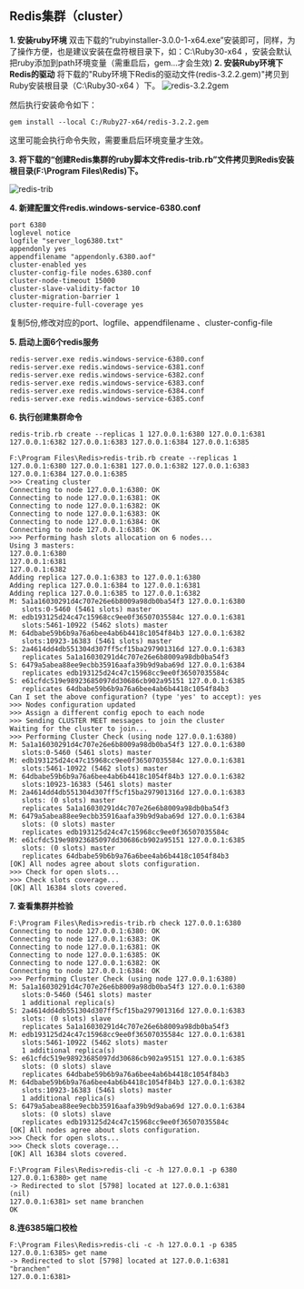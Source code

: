 ## Redis集群（cluster）

 **1. 安装ruby环境**
 双击下载的“rubyinstaller-3.0.0-1-x64.exe”安装即可，同样，为了操作方便，也是建议安装在盘符根目录下，如：C:\Ruby30-x64 ，安装会默认把ruby添加到path环境变量（需重启后，gem...才会生效)
 **2. 安装Ruby环境下Redis的驱动**
将下载的"Ruby环境下Redis的驱动文件(redis-3.2.2.gem)"拷贝到Ruby安装根目录（C:\Ruby30-x64 ）下。
![redis-3.2.2gem
](https://img-blog.csdnimg.cn/20210109164734753.png?x-oss-process=image/watermark,type_ZmFuZ3poZW5naGVpdGk,shadow_10,text_aHR0cHM6Ly9ibG9nLmNzZG4ubmV0L3RibWluZ3poYW8=,size_16,color_FFFFFF,t_70)

   然后执行安装命令如下：

```
gem install --local C:/Ruby27-x64/redis-3.2.2.gem
```
这里可能会执行命令失败，需要重启后环境变量才生效。

 **3. 将下载的“创建Redis集群的ruby脚本文件redis-trib.rb”文件拷贝到Redis安装根目录(F:\Program Files\Redis)下。**
 
![redis-trib](https://img-blog.csdnimg.cn/20210109164921394.png?x-oss-process=image/watermark,type_ZmFuZ3poZW5naGVpdGk,shadow_10,text_aHR0cHM6Ly9ibG9nLmNzZG4ubmV0L3RibWluZ3poYW8=,size_16,color_FFFFFF,t_70)

**4. 新建配置文件redis.windows-service-6380.conf**

```
port 6380      
loglevel notice    
logfile "server_log6380.txt"       
appendonly yes
appendfilename "appendonly.6380.aof"   
cluster-enabled yes                                    
cluster-config-file nodes.6380.conf
cluster-node-timeout 15000
cluster-slave-validity-factor 10
cluster-migration-barrier 1
cluster-require-full-coverage yes
```
复制5份,修改对应的port、logfile、appendfilename 、cluster-config-file

**5. **启动上面6个redis服务****

```
redis-server.exe redis.windows-service-6380.conf
redis-server.exe redis.windows-service-6381.conf
redis-server.exe redis.windows-service-6382.conf
redis-server.exe redis.windows-service-6383.conf
redis-server.exe redis.windows-service-6384.conf
redis-server.exe redis.windows-service-6385.conf
```

**6. **执行创建集群命令****

```
redis-trib.rb create --replicas 1 127.0.0.1:6380 127.0.0.1:6381 127.0.0.1:6382 127.0.0.1:6383 127.0.0.1:6384 127.0.0.1:6385
```

```
F:\Program Files\Redis>redis-trib.rb create --replicas 1 127.0.0.1:6380 127.0.0.1:6381 127.0.0.1:6382 127.0.0.1:6383 127.0.0.1:6384 127.0.0.1:6385
>>> Creating cluster
Connecting to node 127.0.0.1:6380: OK
Connecting to node 127.0.0.1:6381: OK
Connecting to node 127.0.0.1:6382: OK
Connecting to node 127.0.0.1:6383: OK
Connecting to node 127.0.0.1:6384: OK
Connecting to node 127.0.0.1:6385: OK
>>> Performing hash slots allocation on 6 nodes...
Using 3 masters:
127.0.0.1:6380
127.0.0.1:6381
127.0.0.1:6382
Adding replica 127.0.0.1:6383 to 127.0.0.1:6380
Adding replica 127.0.0.1:6384 to 127.0.0.1:6381
Adding replica 127.0.0.1:6385 to 127.0.0.1:6382
M: 5a1a16030291d4c707e26e6b8009a98db0ba54f3 127.0.0.1:6380
   slots:0-5460 (5461 slots) master
M: edb193125d24c47c15968cc9ee0f36507035584c 127.0.0.1:6381
   slots:5461-10922 (5462 slots) master
M: 64dbabe59b6b9a76a6bee4ab6b4418c1054f84b3 127.0.0.1:6382
   slots:10923-16383 (5461 slots) master
S: 2a4614dd4db551304d307ff5cf15ba297901316d 127.0.0.1:6383
   replicates 5a1a16030291d4c707e26e6b8009a98db0ba54f3
S: 6479a5abea88ee9ecbb35916aafa39b9d9aba69d 127.0.0.1:6384
   replicates edb193125d24c47c15968cc9ee0f36507035584c
S: e61cfdc519e98923685097dd30686cb902a95151 127.0.0.1:6385
   replicates 64dbabe59b6b9a76a6bee4ab6b4418c1054f84b3
Can I set the above configuration? (type 'yes' to accept): yes
>>> Nodes configuration updated
>>> Assign a different config epoch to each node
>>> Sending CLUSTER MEET messages to join the cluster
Waiting for the cluster to join...
>>> Performing Cluster Check (using node 127.0.0.1:6380)
M: 5a1a16030291d4c707e26e6b8009a98db0ba54f3 127.0.0.1:6380
   slots:0-5460 (5461 slots) master
M: edb193125d24c47c15968cc9ee0f36507035584c 127.0.0.1:6381
   slots:5461-10922 (5462 slots) master
M: 64dbabe59b6b9a76a6bee4ab6b4418c1054f84b3 127.0.0.1:6382
   slots:10923-16383 (5461 slots) master
M: 2a4614dd4db551304d307ff5cf15ba297901316d 127.0.0.1:6383
   slots: (0 slots) master
   replicates 5a1a16030291d4c707e26e6b8009a98db0ba54f3
M: 6479a5abea88ee9ecbb35916aafa39b9d9aba69d 127.0.0.1:6384
   slots: (0 slots) master
   replicates edb193125d24c47c15968cc9ee0f36507035584c
M: e61cfdc519e98923685097dd30686cb902a95151 127.0.0.1:6385
   slots: (0 slots) master
   replicates 64dbabe59b6b9a76a6bee4ab6b4418c1054f84b3
[OK] All nodes agree about slots configuration.
>>> Check for open slots...
>>> Check slots coverage...
[OK] All 16384 slots covered.
```

**7. **查看集群并检验****

```
F:\Program Files\Redis>redis-trib.rb check 127.0.0.1:6380
Connecting to node 127.0.0.1:6380: OK
Connecting to node 127.0.0.1:6383: OK
Connecting to node 127.0.0.1:6381: OK
Connecting to node 127.0.0.1:6385: OK
Connecting to node 127.0.0.1:6382: OK
Connecting to node 127.0.0.1:6384: OK
>>> Performing Cluster Check (using node 127.0.0.1:6380)
M: 5a1a16030291d4c707e26e6b8009a98db0ba54f3 127.0.0.1:6380
   slots:0-5460 (5461 slots) master
   1 additional replica(s)
S: 2a4614dd4db551304d307ff5cf15ba297901316d 127.0.0.1:6383
   slots: (0 slots) slave
   replicates 5a1a16030291d4c707e26e6b8009a98db0ba54f3
M: edb193125d24c47c15968cc9ee0f36507035584c 127.0.0.1:6381
   slots:5461-10922 (5462 slots) master
   1 additional replica(s)
S: e61cfdc519e98923685097dd30686cb902a95151 127.0.0.1:6385
   slots: (0 slots) slave
   replicates 64dbabe59b6b9a76a6bee4ab6b4418c1054f84b3
M: 64dbabe59b6b9a76a6bee4ab6b4418c1054f84b3 127.0.0.1:6382
   slots:10923-16383 (5461 slots) master
   1 additional replica(s)
S: 6479a5abea88ee9ecbb35916aafa39b9d9aba69d 127.0.0.1:6384
   slots: (0 slots) slave
   replicates edb193125d24c47c15968cc9ee0f36507035584c
[OK] All nodes agree about slots configuration.
>>> Check for open slots...
>>> Check slots coverage...
[OK] All 16384 slots covered.

F:\Program Files\Redis>redis-cli -c -h 127.0.0.1 -p 6380
127.0.0.1:6380> get name
-> Redirected to slot [5798] located at 127.0.0.1:6381
(nil)
127.0.0.1:6381> set name branchen
OK
```
**8.连6385端口校检**

```
F:\Program Files\Redis>redis-cli -c -h 127.0.0.1 -p 6385
127.0.0.1:6385> get name
-> Redirected to slot [5798] located at 127.0.0.1:6381
"branchen"
127.0.0.1:6381>
```

